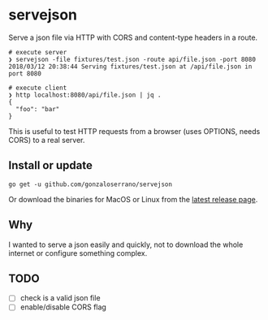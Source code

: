 # servejson

Serve a json file via HTTP with CORS and content-type headers in a route.

    # execute server
    ❯ servejson -file fixtures/test.json -route api/file.json -port 8080
    2018/03/12 20:38:44 Serving fixtures/test.json at /api/file.json in port 8080

    # execute client
    ❯ http localhost:8080/api/file.json | jq .
    {
      "foo": "bar"
    }

This is useful to test HTTP requests from a browser (uses OPTIONS, needs CORS) to a real server.

## Install or update

    go get -u github.com/gonzaloserrano/servejson

Or download the binaries for MacOS or Linux from the [latest release page](https://github.com/gonzaloserrano/servejson/releases/latest).
## Why

I wanted to serve a json easily and quickly, not to download the whole internet or configure something complex.

## TODO

- [ ] check is a valid json file
- [ ] enable/disable CORS flag

